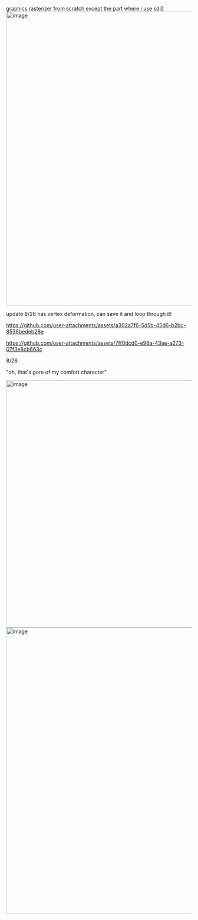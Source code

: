 graphics rasterizer from scratch except the part where i use sdl2
<img width="680" height="798" alt="image" src="https://github.com/user-attachments/assets/a10605f2-7ac6-47f9-b6be-587a96ff11ae" />

update 8/28
has vertex deformation, can save it and loop through it!





https://github.com/user-attachments/assets/a302a7f6-5d5b-45d6-b2bc-8536bedeb28e





https://github.com/user-attachments/assets/7ff0dcd0-e98a-43ae-a273-07f3e8cb663c


8/26


"oh, that's gore of my comfort character"

<img width="526" height="671" alt="image" src="https://github.com/user-attachments/assets/5b98dee0-e594-49f9-8092-00799caf3961" />


<img width="608" height="777" alt="image" src="https://github.com/user-attachments/assets/ae0f350c-c3b4-4c59-a72d-6d39af63aed8" />



